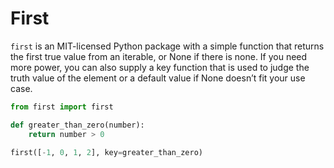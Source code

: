 # First

`first` is an MIT-licensed Python package with a simple function that returns the first true value from an iterable, or None if there is none. If you need more power, you can also supply a key function that is used to judge the truth value of the element or a default value if None doesn’t fit your use case.

```python
from first import first

def greater_than_zero(number):
    return number > 0

first([-1, 0, 1, 2], key=greater_than_zero)
```
